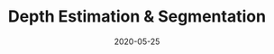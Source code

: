 ---
layout: project
type: project
image: images/segmentation.jpg
title: Depth Estimation & Segmentation
# All dates must be YYYY-MM-DD format!
date: 2020-05-25
labels:
  - Tensorflow
  - Deep Learning
  - Vision
permalink: https://github.com/uday96/EVA4-TSAI/tree/master/S15
summary: Given a foregorund image and background image, generates the depth map and foreground mask.
---